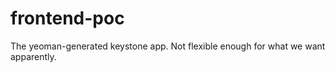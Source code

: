 # frontend-poc

The yeoman-generated keystone app.
Not flexible enough for what we want apparently.

